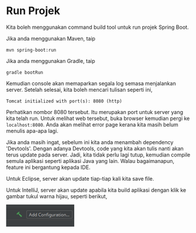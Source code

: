 # Run Projek

Kita boleh menggunakan command build tool untuk run projek Spring Boot.

Jika anda menggunakan Maven, taip

```
mvn spring-boot:run
```

Jika anda menggunakan Gradle, taip

```
gradle bootRun
```

Kemudian console akan memaparkan segala log semasa menjalankan server. Setelah
selesai, kita boleh mencari tulisan seperti ini,

```
Tomcat initialized with port(s): 8080 (http)
```

Perhatikan nombor 8080 tersebut. Itu merupakan port untuk server yang kita telah
run. Untuk melihat web tersebut, buka browser kemudian pergi ke
`localhost:8080`. Anda akan melihat error page kerana kita masih belum menulis
apa-apa lagi.

Jika anda masih ingat, sebelum ini kita anda menambah dependency 'Devtools'.
Dengan adanya Devtools, code yang kita akan tulis nanti akan terus update pada
server. Jadi, kita tidak perlu lagi tutup, kemudian compile semula aplikasi
seperti aplikasi Java yang lain. Walau bagaimanapun, feature ini bergantung
kepada IDE.

Untuk Eclipse, server akan update tiap-tiap kali kita save file.

Untuk IntelliJ, server akan update apabila kita build aplikasi dengan klik ke
gambar tukul warna hijau, seperti berikut,

![Gambar tukul hijau untuk build aplikasi](img/tukul_hijau.png)
